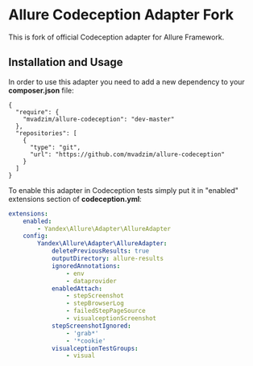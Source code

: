 # Allure Codeception Adapter Fork

This is fork of official Codeception adapter for Allure Framework.


## Installation and Usage
In order to use this adapter you need to add a new dependency to your **composer.json** file:
```
{
  "require": {
    "mvadzim/allure-codeception": "dev-master"
  },
  "repositories": [
    {
      "type": "git",
      "url": "https://github.com/mvadzim/allure-codeception"
    }
  ]
}
```
To enable this adapter in Codeception tests simply put it in "enabled" extensions section of **codeception.yml**:
```yaml
extensions:
    enabled:
        - Yandex\Allure\Adapter\AllureAdapter
    config:
        Yandex\Allure\Adapter\AllureAdapter:
            deletePreviousResults: true
            outputDirectory: allure-results
            ignoredAnnotations:
                - env
                - dataprovider
            enabledAttach:
                - stepScreenshot
                - stepBrowserLog
                - failedStepPageSource
                - visualceptionScreenshot
            stepScreenshotIgnored:
                - 'grab*'
                - '*cookie'
            visualceptionTestGroups:
                - visual
```

